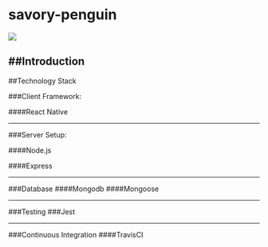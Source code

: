 # savory-penguin
![](https://travis-ci.org/savory-penguin/savory-penguin.svg?branch=master)


##Introduction
------
  
##Technology Stack

###Client Framework:

####React Native

------
###Server Setup:

####Node.js 

####Express

------
###Database
####Mongodb
####Mongoose

------
###Testing
###Jest

------
###Continuous Integration 
####TravisCI
